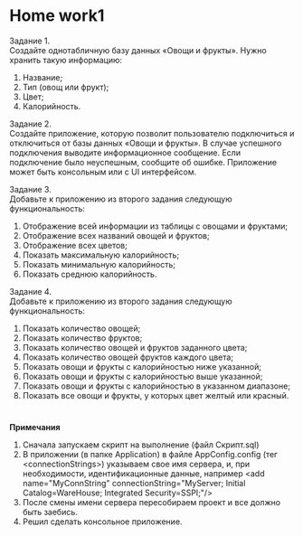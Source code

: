 # <b>Home work1</b>

Задание 1.<br>
Создайте однотабличную базу данных «Овощи и фрукты». Нужно хранить такую информацию:
<ol>
<li>Название;</li>
<li>Тип (овощ или фрукт);</li>
<li>Цвет;</li>
<li>Калорийность.</li>
</ol>

Задание 2.<br>
Создайте приложение, которую позволит пользователю подключиться и отключиться от базы данных «Овощи и фрукты». В случае успешного подключения выводите информационное сообщение. Если подключение было неуспешным, сообщите об ошибке. Приложение может быть консольным или с UI интерфейсом.<br>

Задание 3.<br>
Добавьте к приложению из второго задания следующую функциональность:
<ol>
<li>Отображение всей информации из таблицы с овощами и фруктами;</li>
<li>Отображение всех названий овощей и фруктов;</li>
<li>Отображение всех цветов;</li>
<li>Показать максимальную калорийность;</li>
<li>Показать минимальную калорийность;</li>
<li>Показать среднюю калорийность.</li>
</ol>

Задание 4.<br>
Добавьте к приложению из второго задания следующую функциональность:
<ol>
<li>Показать количество овощей;</li>
<li>Показать количество фруктов;</li>
<li>Показать количество овощей и фруктов заданного цвета;</li>
<li>Показать количество овощей фруктов каждого цвета;</li>
<li>Показать овощи и фрукты с калорийностью ниже указанной;</li>
<li>Показать овощи и фрукты с калорийностью выше указанной;</li>
<li>Показать овощи и фрукты с калорийностью в указанном диапазоне;</li>
<li>Показать все овощи и фрукты, у которых цвет желтый или красный.</li>
</ol>

#

<b>Примечания</b>
<ol>
<li>Сначала запускаем скрипт на выполнение (файл Скрипт.sql)</li>
<li>В приложении (в папке Application) в файле AppConfig.config (тег &lt;connectionStrings&gt;) указываем свое имя сервера, и, при необходимости, идентификационные данные, например &lt;add name="MyConnString" connectionString="MyServer; Initial Catalog=WareHouse; Integrated Security=SSPI;"/&gt;</li>
<li>После смены имени сервера пересобираем проект и все должно быть заебись.</li>
<li>Решил сделать консольное приложение.</li>
</ol>
